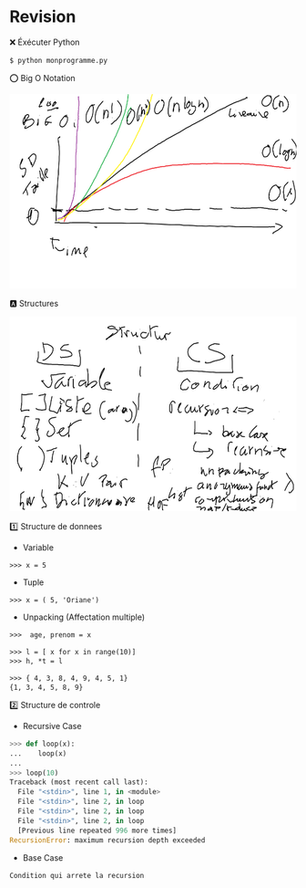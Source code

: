# Revision

:x: Éxécuter Python

```
$ python monprogramme.py
```

:o: Big O Notation

<img src="images/bigO.png" width="580" height="341"></img>


:a: Structures

<img src="images/Structures.png" width="580" height="341"></img>


:one: Structure de donnees

* Variable

```
>>> x = 5
```

* Tuple

```
>>> x = ( 5, 'Oriane')
```

* Unpacking (Affectation multiple)

```
>>>  age, prenom = x
```

```
>>> l = [ x for x in range(10)]
>>> h, *t = l
```

```
>>> { 4, 3, 8, 4, 9, 4, 5, 1}
{1, 3, 4, 5, 8, 9}
```

:two: Structure de controle

* Recursive Case

```python
>>> def loop(x):
...    loop(x)
...
>>> loop(10)
Traceback (most recent call last):
  File "<stdin>", line 1, in <module>
  File "<stdin>", line 2, in loop
  File "<stdin>", line 2, in loop
  File "<stdin>", line 2, in loop
  [Previous line repeated 996 more times]
RecursionError: maximum recursion depth exceeded
```

* Base Case

```
Condition qui arrete la recursion
```

